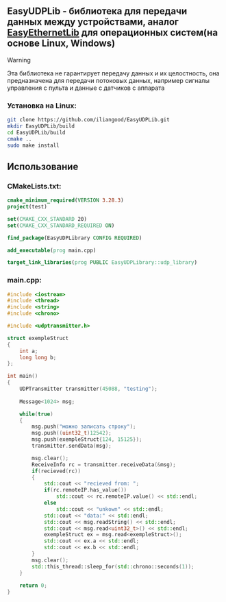 ## EasyUDPLib - библиотека для передачи данных между устройствами, аналог [EasyEthernetLib](https://github.com/iliangood/EasyEthernetLib) для операционных систем(на основе Linux, Windows)
> [!WARNING]
> Эта библиотека не гарантирует передачу данных и их целостность, она предназначена для передачи потоковых данных, например сигналы управления с пульта и данные с датчиков с аппарата

### Установка на Linux:
```bash
git clone https://github.com/iliangood/EasyUDPLib.git
mkdir EasyUDPLib/build
cd EasyUDPLib/build
cmake ..
sudo make install 
```

## Использование

### CMakeLists.txt:
```cmake
cmake_minimum_required(VERSION 3.28.3)
project(test)

set(CMAKE_CXX_STANDARD 20)
set(CMAKE_CXX_STANDARD_REQUIRED ON)

find_package(EasyUDPLibrary CONFIG REQUIRED)

add_executable(prog main.cpp)

target_link_libraries(prog PUBLIC EasyUDPLibrary::udp_library)
```
### main.cpp:
```cpp
#include <iostream>
#include <thread>
#include <string>
#include <chrono>

#include <udptransmitter.h>

struct exempleStruct
{
	int a;
	long long b;
};

int main()
{
    UDPTransmitter transmitter(45088, "testing");
    
    Message<1024> msg;

	while(true)
	{
		msg.push("можно записать строку");
		msg.push((uint32_t)12542);
		msg.push(exempleStruct{124, 15125});
		transmitter.sendData(msg);

		msg.clear();
		ReceiveInfo rc = transmitter.receiveData(&msg);
		if(recieved(rc))
		{
			std::cout << "recieved from: ";
			if(rc.remoteIP.has_value())
				std::cout << rc.remoteIP.value() << std::endl;
			else
				std::cout << "unkown" << std::endl;
			std::cout << "data:" << std::endl;
			std::cout << msg.readString() << std::endl;
			std::cout << msg.read<uint32_t>() << std::endl;
			exempleStruct ex = msg.read<exempleStruct>();
			std::cout << ex.a << std::endl;
			std::cout << ex.b << std::endl;
		}
		msg.clear();
		std::this_thread::sleep_for(std::chrono::seconds(1));
	}
    
    return 0;
}
```
